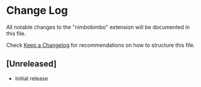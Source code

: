 # Change Log
All notable changes to the "nimbobimbo" extension will be documented in this file.

Check [Keep a Changelog](http://keepachangelog.com/) for recommendations on how to structure this file.

## [Unreleased]
- Initial release
